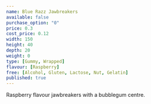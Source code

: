 ```yaml
---
name: Blue Razz Jawbreakers
available: false
purchase_option: "0"
price: 0.3
cost_price: 0.12
width: 150
height: 40
depth: 20
weight: 0
type: [Gummy, Wrapped]
flavour: [Raspberry]
free: [Alcohol, Gluten, Lactose, Nut, Gelatin]
published: true
---
```

Raspberry flavour jawbreakers with a bubblegum centre.